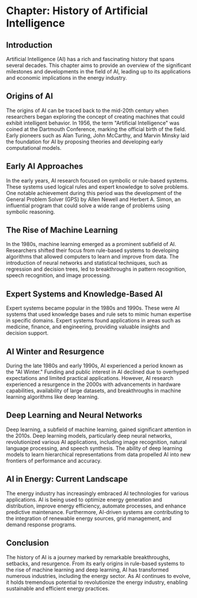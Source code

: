 Chapter: History of Artificial Intelligence
===========================================

Introduction
------------

Artificial Intelligence (AI) has a rich and fascinating history that spans several decades. This chapter aims to provide an overview of the significant milestones and developments in the field of AI, leading up to its applications and economic implications in the energy industry.

Origins of AI
-------------

The origins of AI can be traced back to the mid-20th century when researchers began exploring the concept of creating machines that could exhibit intelligent behavior. In 1956, the term "Artificial Intelligence" was coined at the Dartmouth Conference, marking the official birth of the field. Early pioneers such as Alan Turing, John McCarthy, and Marvin Minsky laid the foundation for AI by proposing theories and developing early computational models.

Early AI Approaches
-------------------

In the early years, AI research focused on symbolic or rule-based systems. These systems used logical rules and expert knowledge to solve problems. One notable achievement during this period was the development of the General Problem Solver (GPS) by Allen Newell and Herbert A. Simon, an influential program that could solve a wide range of problems using symbolic reasoning.

The Rise of Machine Learning
----------------------------

In the 1980s, machine learning emerged as a prominent subfield of AI. Researchers shifted their focus from rule-based systems to developing algorithms that allowed computers to learn and improve from data. The introduction of neural networks and statistical techniques, such as regression and decision trees, led to breakthroughs in pattern recognition, speech recognition, and image processing.

Expert Systems and Knowledge-Based AI
-------------------------------------

Expert systems became popular in the 1980s and 1990s. These were AI systems that used knowledge bases and rule sets to mimic human expertise in specific domains. Expert systems found applications in areas such as medicine, finance, and engineering, providing valuable insights and decision support.

AI Winter and Resurgence
------------------------

During the late 1980s and early 1990s, AI experienced a period known as the "AI Winter." Funding and public interest in AI declined due to overhyped expectations and limited practical applications. However, AI research experienced a resurgence in the 2000s with advancements in hardware capabilities, availability of large datasets, and breakthroughs in machine learning algorithms like deep learning.

Deep Learning and Neural Networks
---------------------------------

Deep learning, a subfield of machine learning, gained significant attention in the 2010s. Deep learning models, particularly deep neural networks, revolutionized various AI applications, including image recognition, natural language processing, and speech synthesis. The ability of deep learning models to learn hierarchical representations from data propelled AI into new frontiers of performance and accuracy.

AI in Energy: Current Landscape
-------------------------------

The energy industry has increasingly embraced AI technologies for various applications. AI is being used to optimize energy generation and distribution, improve energy efficiency, automate processes, and enhance predictive maintenance. Furthermore, AI-driven systems are contributing to the integration of renewable energy sources, grid management, and demand response programs.

Conclusion
----------

The history of AI is a journey marked by remarkable breakthroughs, setbacks, and resurgence. From its early origins in rule-based systems to the rise of machine learning and deep learning, AI has transformed numerous industries, including the energy sector. As AI continues to evolve, it holds tremendous potential to revolutionize the energy industry, enabling sustainable and efficient energy practices.
